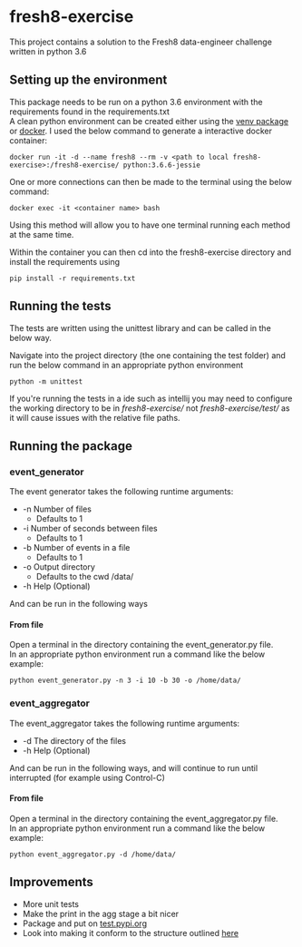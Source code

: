 # fresh8-exercise
This project contains a solution to the Fresh8 data-engineer challenge written in python 3.6

## Setting up the environment 
This package needs to be run on a python 3.6 environment with the requirements found in the requirements.txt  
A clean python environment can be created either using the [venv package](https://docs.python.org/3/tutorial/venv.html) 
or [docker](https://www.docker.com). I used the below command to generate a interactive docker container:
```shell
docker run -it -d --name fresh8 --rm -v <path to local fresh8-exercise>:/fresh8-exercise/ python:3.6.6-jessie

``` 
One or more connections can then be made to the terminal using the below command:
```shell
docker exec -it <container name> bash
```
Using this method will allow you to have one terminal running each method at the same time.  


Within the container you can then cd into the fresh8-exercise directory and install the requirements using  
```shell
pip install -r requirements.txt 
```

## Running the tests
The tests are written using the unittest library and can be called in the below way. 
 
Navigate into the project directory (the one containing the test folder) and run the below command in an 
appropriate python environment
```shell
python -m unittest
```

If you're running the tests in a ide such as intellij you may need to configure the working directory to be in 
*fresh8-exercise/* not *fresh8-exercise/test/* as it will cause issues with the relative file paths. 

## Running the package
### event_generator
The event generator takes the following runtime arguments:  
* -n Number of files 
    * Defaults to 1
* -i Number of seconds between files 
    * Defaults to 1
* -b Number of events in a file
    * Defaults to 1
* -o Output directory
    * Defaults to the cwd /data/
* -h Help (Optional)

And can be run in the following ways
#### From file
Open a terminal in the directory containing the event_generator.py file.  
In an appropriate python environment run a command like the below example:
```shell
python event_generator.py -n 3 -i 10 -b 30 -o /home/data/
```
### event_aggregator
The event_aggregator takes the following runtime arguments:  
* -d The directory of the files
* -h Help (Optional)

And can be run in the following ways, and will continue to run until interrupted (for example using Control-C) 
#### From file
Open a terminal in the directory containing the event_aggregator.py file.  
In an appropriate python environment run a command like the below example:
```shell
python event_aggregator.py -d /home/data/
```
## Improvements
* More unit tests
* Make the print in the agg stage a bit nicer 
* Package and put on [test.pypi.org](https://test.pypi.org/)
* Look into making it conform to the structure outlined [here](http://python-packaging.readthedocs.io/en/latest/command-line-scripts.html)
